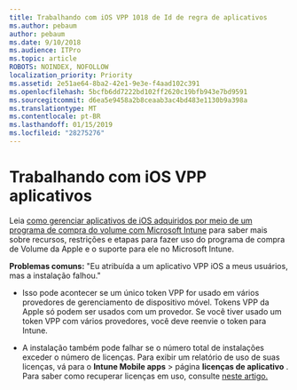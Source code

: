 ```yaml
---
title: Trabalhando com iOS VPP 1018 de Id de regra de aplicativos
ms.author: pebaum
author: pebaum
ms.date: 9/10/2018
ms.audience: ITPro
ms.topic: article
ROBOTS: NOINDEX, NOFOLLOW
localization_priority: Priority
ms.assetid: 2e51ae64-8ba2-42e1-9e3e-f4aad102c391
ms.openlocfilehash: 5bcfb6dd7222bd102ff2620c19bfb943e7bd9591
ms.sourcegitcommit: d6ea5e9458a2b8ceaab3ac4bd483e1130b9a398a
ms.translationtype: MT
ms.contentlocale: pt-BR
ms.lasthandoff: 01/15/2019
ms.locfileid: "28275276"
---
```

# <a name="working-with-ios-vpp-applications"></a>Trabalhando com iOS VPP aplicativos

Leia [como gerenciar aplicativos de iOS adquiridos por meio de um programa de compra do volume com Microsoft Intune](https://docs.microsoft.com/intune/vpp-apps-ios) para saber mais sobre recursos, restrições e etapas para fazer uso do programa de compra de Volume da Apple e o suporte para ele no Microsoft Intune. 
  
 **Problemas comuns:** "Eu atribuída a um aplicativo VPP iOS a meus usuários, mas a instalação falhou." 
  
- Isso pode acontecer se um único token VPP for usado em vários provedores de gerenciamento de dispositivo móvel. Tokens VPP da Apple só podem ser usados com um provedor. Se você tiver usado um token VPP com vários provedores, você deve reenvie o token para Intune.
    
- A instalação também pode falhar se o número total de instalações exceder o número de licenças. Para exibir um relatório de uso de suas licenças, vá para o **Intune Mobile apps** \> página **licenças de aplicativo** . Para saber como recuperar licenças em uso, consulte [neste artigo.](https://docs.microsoft.com/intune/vpp-apps-ios#revoking-app-licenses-and-deleting-tokens)
    


